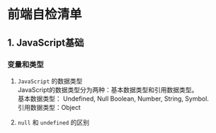 # 前端自检清单
## 1. JavaScript基础
### 变量和类型
1. ```JavaScript``` 的数据类型  
  JavaScript的数据类型分为两种：基本数据类型和引用数据类型。  
  基本数据类型： Undefined, Null Boolean, Number, String, Symbol.  
  引用数据类型：Object  

2. ```null``` 和 ```undefined``` 的区别
   

